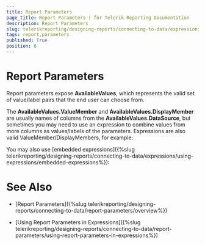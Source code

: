 ```yaml
---
title: Report Parameters
page_title: Report Parameters | for Telerik Reporting Documentation
description: Report Parameters
slug: telerikreporting/designing-reports/connecting-to-data/expressions/using-expressions/report-parameters
tags: report,parameters
published: True
position: 6
---
```


# Report Parameters



Report parameters expose __AvailableValues__,
		which represents the 
		valid set of value/label pairs that the end user can choose from.

The __AvailableValues.ValueMember__ and
		__AvailableValues.DisplayMember__
		are usually names of columns from the __AvailableValues.DataSource__,
		but sometimes you may need to use an expression to combine values from more
		columns as values/labels of the parameters. Expressions are also valid
		ValueMember/DisplayMembers, for example:





You may also use
		[embedded expressions]({%slug telerikreporting/designing-reports/connecting-to-data/expressions/using-expressions/embedded-expressions%}):





# See Also

 * [Report Parameters]({%slug telerikreporting/designing-reports/connecting-to-data/report-parameters/overview%})

 * [Using Report Parameters in Expressions]({%slug telerikreporting/designing-reports/connecting-to-data/report-parameters/using-report-parameters-in-expressions%})
